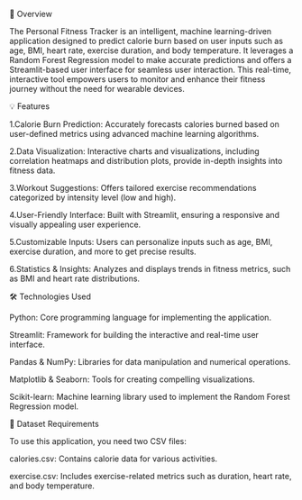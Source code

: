 🚀 Overview

The Personal Fitness Tracker is an intelligent, machine learning-driven application designed to predict calorie burn based on user inputs such as age, BMI, heart rate, exercise duration, and body temperature. It leverages a Random Forest Regression model to make accurate predictions and offers a Streamlit-based user interface for seamless user interaction. This real-time, interactive tool empowers users to monitor and enhance their fitness journey without the need for wearable devices.

💡 Features

1.Calorie Burn Prediction: Accurately forecasts calories burned based on user-defined metrics using advanced machine learning algorithms.

2.Data Visualization: Interactive charts and visualizations, including correlation heatmaps and distribution plots, provide in-depth insights into fitness data.

3.Workout Suggestions: Offers tailored exercise recommendations categorized by intensity level (low and high).

4.User-Friendly Interface: Built with Streamlit, ensuring a responsive and visually appealing user experience.

5.Customizable Inputs: Users can personalize inputs such as age, BMI, exercise duration, and more to get precise results.

6.Statistics & Insights: Analyzes and displays trends in fitness metrics, such as BMI and heart rate distributions.




🛠️ Technologies Used

Python: Core programming language for implementing the application.

Streamlit: Framework for building the interactive and real-time user interface.

Pandas & NumPy: Libraries for data manipulation and numerical operations.

Matplotlib & Seaborn: Tools for creating compelling visualizations.

Scikit-learn: Machine learning library used to implement the Random Forest Regression model.




📂 Dataset Requirements

To use this application, you need two CSV files:

calories.csv: Contains calorie data for various activities.

exercise.csv: Includes exercise-related metrics such as duration, heart rate, and body temperature.

